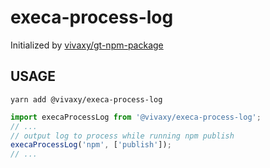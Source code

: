 # execa-process-log

Initialized by [vivaxy/gt-npm-package](https://github.com/vivaxy/gt-npm-package)

## USAGE

`yarn add @vivaxy/execa-process-log`

```js
import execaProcessLog from '@vivaxy/execa-process-log';
// ...
// output log to process while running npm publish
execaProcessLog('npm', ['publish']);
// ...
```
